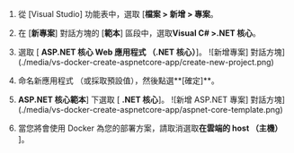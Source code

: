 1. 從 [Visual Studio] 功能表中，選取 [**檔案 > 新增 > 專案**。 

1. 在 [**新專案**] 對話方塊的 [**範本**] 區段中，選取**Visual C# >.NET 核心**。

1. 選取 [ **ASP.NET 核心 Web 應用程式 （.NET 核心）**]。
    ![新增專案] 對話方塊](./media/vs-docker-create-aspnetcore-app/create-new-project.png)

1. 命名新應用程式 （或採取預設值），然後點選**[確定]**。  

1. **ASP.NET 核心範本**] 下選取 [ **.NET 核心**]。
    ![新增 ASP.NET 專案] 對話方塊](./media/vs-docker-create-aspnetcore-app/aspnet-core-template.png)

1. 當您將會使用 Docker 為您的部署方案，請取消選取**在雲端的 host （主機）** ]。

